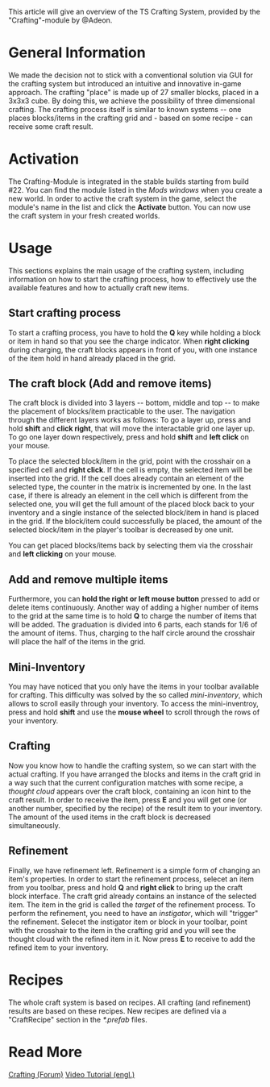 This article will give an overview of the TS Crafting System, provided by the "Crafting"-module by @Adeon.

# General Information
We made the decision not to stick with a conventional solution via GUI for the crafting system but introduced an intuitive and innovative in-game approach. 
The crafting "place" is made up of 27 smaller blocks, placed in a 3x3x3 cube. By doing this, we achieve the possibility of three dimensional crafting. The crafting process itself is similar to known systems -- one places blocks/items in the crafting grid and - based on some recipe - can receive some craft result.

# Activation
The Crafting-Module is integrated in the stable builds starting from build #22. You can find the module listed in the _Mods windows_ when you create a new world. In order to active the craft system in the game, select the module's name in the list and click the **Activate** button. You can now use the craft system in your fresh created worlds.

# Usage
This sections explains the main usage of the crafting system, including information on how to start the crafting process, how to effectively use the available features and how to actually craft new items.

## Start crafting process
To start a crafting process, you have to hold the **Q** key while holding a block or item in hand so that you see the charge indicator. When **right clicking** during charging, the craft blocks appears in front of you, with one instance of the item hold in hand already placed in the grid.

## The craft block (Add and remove items)
The craft block is divided into 3 layers -- bottom, middle and top -- to make the placement of blocks/item practicable to the user. The navigation through the different layers works as follows: To go a layer up, press and hold **shift** and **click right**, that will move the interactable grid one layer up. To go one layer down respectively, press and hold **shift** and **left click** on your mouse.

To place the selected block/item in the grid, point with the crosshair on a specified cell and **right click**. If the cell is empty, the selected item will be inserted into the grid. If the cell does already contain an element of the selected type, the counter in the matrix is incremented by one. In the last case, if there is already an element in the cell which is different from the selected one, you will get the full amount of the placed block back to your inventory and a single instance of the selected block/item in hand is placed in the grid. 
If the block/item could successfully be placed, the amount of the selected block/item in the player's toolbar is decreased by one unit.

You can get placed blocks/items back by selecting them via the crosshair and **left clicking** on your mouse. 

## Add and remove multiple items
Furthermore, you can **hold the right or left mouse button** pressed to add or delete items continuously. Another way of adding a higher number of items to the grid at the same time is to hold **Q** to charge the number of items that will be added. The graduation is divided into 6 parts, each stands for 1/6 of the amount of items. Thus, charging to the half circle around the crosshair will place the half of the items in the grid. 

## Mini-Inventory
You may have noticed that you only have the items in your toolbar available for crafting. This difficulty was solved by the so called _mini-inventory_, which allows to scroll easily through your inventory. To access the mini-inventroy, press and hold **shift** and use the **mouse wheel** to scroll through the rows of your inventory. 

## Crafting
Now you know how to handle the crafting system, so we can start with the actual crafting. If you have arranged the blocks and items in the craft grid in a way such that the current configuration matches with some recipe, a _thought cloud_ appears over the craft block, containing an icon hint to the craft result. 
In order to receive the item, press **E** and you will get one (or another number, specified by the recipe) of the result item to your inventory. The amount of the used items in the craft block is decreased simultaneously.

## Refinement
Finally, we have refinement left. Refinement is a simple form of changing an item's properties. In order to start the refinement process, selecet an item from you toolbar, press and hold **Q** and **right click** to bring up the craft block interface. The craft grid already contains an instance of the selected item. The item in the grid is called the _target_ of the refinement process. To perform the refinement, you need to have an _instigator_, which will "trigger" the refinement. Selecet the instigator item or block in your toolbar, point with the crosshair to the item in the crafting grid and you will see the thought cloud with the refined item in it. Now press **E** to receive to add the refined item to your inventory.

# Recipes
The whole craft system is based on recipes. All crafting (and refinement) results are based on these recipes. New recipes are defined via a "CraftRecipe" section in the _*.prefab_ files. 

# Read More
[Crafting (Forum)](http://forum.movingblocks.net/threads/crafting.247/)
[Video Tutorial (engl.)](http://www.youtube.com/watch?v=-cdhxguyMpA)
